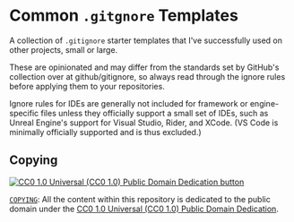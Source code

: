 # Common `.gitgnore` Templates

A collection of `.gitignore` starter templates that I've successfully used
on other projects, small or large.

These are opinionated and may differ from the standards set by GitHub's
collection over at github/gitignore, so always read through the ignore rules
before applying them to your repositories.

Ignore rules for IDEs are generally not included for framework or
engine-specific files unless they officially support a small set of IDEs, such
as Unreal Engine's support for Visual Studio, Rider, and XCode. (VS Code is
minimally officially supported and is thus excluded.)

## Copying

[![CC0 1.0 Universal (CC0 1.0) Public Domain Dedication
button][cc-zero-png]][cc-zero]

[`COPYING`](COPYING): All the content within
this repository is dedicated to the public domain under the [CC0 1.0 Universal
(CC0 1.0) Public Domain Dedication][cc-zero].

[cc-zero-png]: https://licensebuttons.net/l/zero/1.0/88x31.png "CC0 1.0 Universal (CC0 1.0) Public Domain Dedication button"
[cc-zero]: https://creativecommons.org/publicdomain/zero/1.0/
